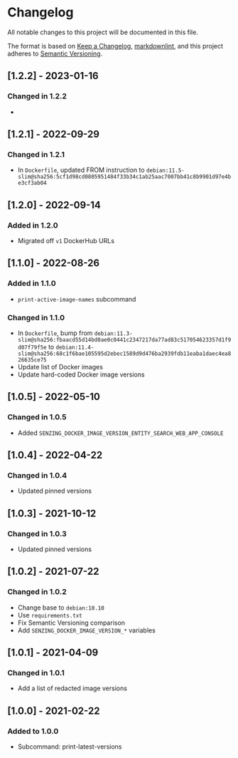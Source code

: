 # Changelog

All notable changes to this project will be documented in this file.

The format is based on [Keep a Changelog](https://keepachangelog.com/en/1.0.0/),
[markdownlint](https://dlaa.me/markdownlint/),
and this project adheres to [Semantic Versioning](https://semver.org/spec/v2.0.0.html).

## [1.2.2] - 2023-01-16

### Changed in 1.2.2

-

## [1.2.1] - 2022-09-29

### Changed in 1.2.1

- In `Dockerfile`, updated FROM instruction to `debian:11.5-slim@sha256:5cf1d98cd0805951484f33b34c1ab25aac7007bb41c8b9901d97e4be3cf3ab04`

## [1.2.0] - 2022-09-14

### Added in 1.2.0

- Migrated off `v1` DockerHub URLs

## [1.1.0] - 2022-08-26

### Added in 1.1.0

- `print-active-image-names` subcommand

### Changed in 1.1.0

- In `Dockerfile`, bump from `debian:11.3-slim@sha256:fbaacd55d14bd0ae0c0441c2347217da77ad83c517054623357d1f9d07f79f5e` to `debian:11.4-slim@sha256:68c1f6bae105595d2ebec1589d9d476ba2939fdb11eaba1daec4ea826635ce75`
- Update list of Docker images
- Update hard-coded Docker image versions

## [1.0.5] - 2022-05-10

### Changed in 1.0.5

- Added `SENZING_DOCKER_IMAGE_VERSION_ENTITY_SEARCH_WEB_APP_CONSOLE`

## [1.0.4] - 2022-04-22

### Changed in 1.0.4

- Updated pinned versions

## [1.0.3] - 2021-10-12

### Changed in 1.0.3

- Updated pinned versions

## [1.0.2] - 2021-07-22

### Changed in 1.0.2

- Change base to `debian:10.10`
- Use `requirements.txt`
- Fix Semantic Versioning comparison
- Add `SENZING_DOCKER_IMAGE_VERSION_*` variables

## [1.0.1] - 2021-04-09

### Changed in 1.0.1

- Add a list of redacted image versions

## [1.0.0] - 2021-02-22

### Added to 1.0.0

- Subcommand: print-latest-versions
